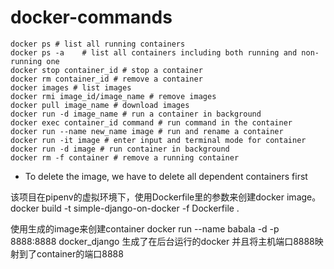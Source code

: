 # docker-commands

```shell
docker ps # list all running containers
docker ps -a	# list all containers including both running and non-running one
docker stop container_id # stop a container
docker rm container_id # remove a container
docker images # list images
docker rmi image_id/image_name # remove images
docker pull image_name # download images 
docker run -d image_name # run a container in background
docker exec container_id command # run command in the container
docker run --name new_name image # run and rename a container
docker run -it image # enter input and terminal mode for container
docker run -d image # run container in background
docker rm -f container # remove a running container
```
* To delete the image, we have to delete all dependent containers first

该项目在pipenv的虚拟环境下，使用Dockerfile里的参数来创建docker image。
docker build -t simple-django-on-docker -f Dockerfile .

使用生成的image来创建container
docker run --name babala -d -p 8888:8888 docker_django
生成了在后台运行的docker 并且将主机端口8888映射到了container的端口8888


